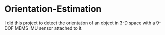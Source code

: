 # Orientation-Estimation

I did this project to detect the orientation of an object in 3-D space with a 9-DOF MEMS IMU sensor attached to it.
